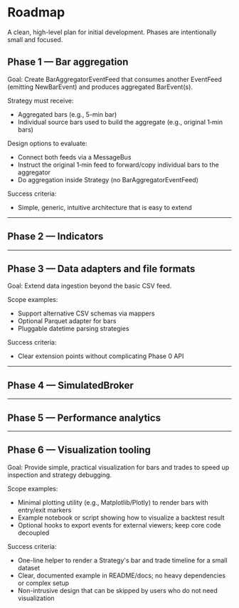 # Roadmap

A clean, high-level plan for initial development. Phases are intentionally small and focused.

## Phase 1 — Bar aggregation

Goal: Create BarAggregatorEventFeed that consumes another EventFeed (emitting NewBarEvent) and
produces aggregated BarEvent(s).

Strategy must receive:
- Aggregated bars (e.g., 5-min bar)
- Individual source bars used to build the aggregate (e.g., original 1‑min bars)

Design options to evaluate:
- Connect both feeds via a MessageBus
- Instruct the original 1‑min feed to forward/copy individual bars to the aggregator
- Do aggregation inside Strategy (no BarAggregatorEventFeed)

Success criteria:
- Simple, generic, intuitive architecture that is easy to extend

---

## Phase 2 — Indicators

---

## Phase 3 — Data adapters and file formats

Goal: Extend data ingestion beyond the basic CSV feed.

Scope examples:
- Support alternative CSV schemas via mappers
- Optional Parquet adapter for bars
- Pluggable datetime parsing strategies

Success criteria:
- Clear extension points without complicating Phase 0 API

---

## Phase 4 — SimulatedBroker

---

## Phase 5 — Performance analytics

---

## Phase 6 — Visualization tooling

Goal: Provide simple, practical visualization for bars and trades to speed up inspection and
strategy debugging.

Scope examples:
- Minimal plotting utility (e.g., Matplotlib/Plotly) to render bars with entry/exit markers
- Example notebook or script showing how to visualize a backtest result
- Optional hooks to export events for external viewers; keep core code decoupled

Success criteria:
- One-line helper to render a Strategy's bar and trade timeline for a small dataset
- Clear, documented example in README/docs; no heavy dependencies or complex setup
- Non-intrusive design that can be skipped by users who do not need visualization

